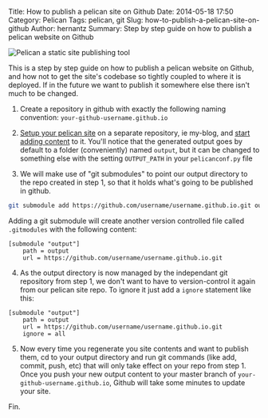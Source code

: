 Title: How to publish a pelican site on Github
Date: 2014-05-18 17:50
Category: Pelican
Tags: pelican, git
Slug: how-to-publish-a-pelican-site-on-github
Author: hernantz 
Summary: Step by step guide on how to publish a pelican website on Github


![Pelican a static site publishing tool](/static/images/pelican-a-static-site-publishing-tool-github.png)

This is a step by step guide on how to publish a pelican website on Github, and how not to get the site's
codebase so tightly coupled to where it is deployed. If in the future we want to publish it somewhere else
there isn't much to be changed.

1) Create a repository in github with exactly the following naming convention:
`your-github-username.github.io`

2) [Setup your pelican site](http://docs.getpelican.com/en/latest/install.html#kickstart-your-site) 
on a separate repository, ie my-blog, and [start adding content](http://docs.getpelican.com/en/latest/content.html#writing-content) to it.
You'll notice that the generated output goes by default to a folder (conveniently) named `output`,
but it can be changed to something else with the setting `OUTPUT_PATH` in your `pelicanconf.py` file

3) We will make use of "git submodules" to point our output directory to the 
repo created in step 1, so that it holds what's going to be published in github.
```bash
git submodule add https://github.com/username/username.github.io.git output
```

Adding a git submodule will create another version controlled file called `.gitmodules` with the following content:
```
[submodule "output"]
    path = output
    url = https://github.com/username/username.github.io.git
```

4) As the output directory is now managed by the independant git repository from step 1, we don't want to have to version-control 
it again from our pelican site repo. To ignore it just add a `ignore` statement like this:
```
[submodule "output"]
    path = output
    url = https://github.com/username/username.github.io.git
    ignore = all
```

5) Now every time you regenerate you site contents and want to publish them, cd to your output directory
and run git commands (like add, commit, push, etc) that will only take effect on your repo from step 1. Once you 
push your new output content to your master branch of `your-github-username.github.io`, Github will take 
some minutes to update your site.

Fin.
